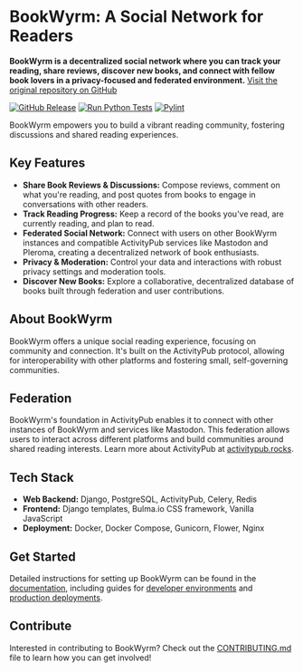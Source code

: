 # BookWyrm: A Social Network for Readers

**BookWyrm is a decentralized social network where you can track your reading, share reviews, discover new books, and connect with fellow book lovers in a privacy-focused and federated environment.**  [Visit the original repository on GitHub](https://github.com/bookwyrm-social/bookwyrm)

[![GitHub Release](https://img.shields.io/github/release/bookwyrm-social/bookwyrm.svg?colorB=58839b)](https://github.com/bookwyrm-social/bookwyrm/releases)
[![Run Python Tests](https://github.com/bookwyrm-social/bookwyrm/actions/workflows/django-tests.yml/badge.svg)](https://github.com/bookwyrm-social/bookwyrm/actions/workflows/django-tests.yml)
[![Pylint](https://github.com/bookwyrm-social/bookwyrm/actions/workflows/pylint.yml/badge.svg)](https://github.com/bookwyrm-social/bookwyrm/actions/workflows/pylint.yml)

BookWyrm empowers you to build a vibrant reading community, fostering discussions and shared reading experiences.

## Key Features

*   **Share Book Reviews & Discussions:** Compose reviews, comment on what you're reading, and post quotes from books to engage in conversations with other readers.
*   **Track Reading Progress:** Keep a record of the books you've read, are currently reading, and plan to read.
*   **Federated Social Network:** Connect with users on other BookWyrm instances and compatible ActivityPub services like Mastodon and Pleroma, creating a decentralized network of book enthusiasts.
*   **Privacy & Moderation:**  Control your data and interactions with robust privacy settings and moderation tools.
*   **Discover New Books:** Explore a collaborative, decentralized database of books built through federation and user contributions.

## About BookWyrm

BookWyrm offers a unique social reading experience, focusing on community and connection.  It's built on the ActivityPub protocol, allowing for interoperability with other platforms and fostering small, self-governing communities.

## Federation

BookWyrm's foundation in ActivityPub enables it to connect with other instances of BookWyrm and services like Mastodon. This federation allows users to interact across different platforms and build communities around shared reading interests.  Learn more about ActivityPub at [activitypub.rocks](http://activitypub.rocks/).

## Tech Stack

*   **Web Backend:** Django, PostgreSQL, ActivityPub, Celery, Redis
*   **Frontend:** Django templates, Bulma.io CSS framework, Vanilla JavaScript
*   **Deployment:** Docker, Docker Compose, Gunicorn, Flower, Nginx

## Get Started

Detailed instructions for setting up BookWyrm can be found in the [documentation](https://docs.joinbookwyrm.com/), including guides for [developer environments](https://docs.joinbookwyrm.com/install-dev.html) and [production deployments](https://docs.joinbookwyrm.com/install-prod.html).

## Contribute

Interested in contributing to BookWyrm? Check out the [CONTRIBUTING.md](https://github.com/bookwyrm-social/bookwyrm/blob/main/CONTRIBUTING.md) file to learn how you can get involved!